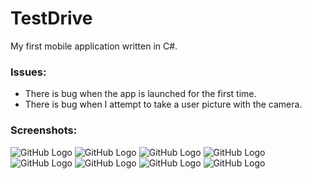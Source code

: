 # TestDrive
My first mobile application written in C#.
### Issues:
* There is bug when the app is launched for the first time.
* There is bug when I attempt to take a user picture with the camera.
### Screenshots:
![GitHub Logo](TestDrive/TestDrive/Prints/Screenshot_1540558597.png)
![GitHub Logo](TestDrive/TestDrive/Prints/Screenshot_1541085386.png)
![GitHub Logo](TestDrive/TestDrive/Prints/Screenshot_1541085415.png)
![GitHub Logo](TestDrive/TestDrive/Prints/Screenshot_1541085423.png)
![GitHub Logo](TestDrive/TestDrive/Prints/Screenshot_1541085439.png)
![GitHub Logo](TestDrive/TestDrive/Prints/Screenshot_1541085454.png)
![GitHub Logo](TestDrive/TestDrive/Prints/Screenshot_1541085471.png)
![GitHub Logo](TestDrive/TestDrive/Prints/Screenshot_1541085495.png)
	
